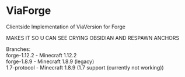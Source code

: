 # ViaForge
Clientside Implementation of ViaVersion for Forge

MAKES IT SO U CAN SEE CRYING OBSIDIAN AND RESPAWN ANCHORS

Branches:  
forge-1.12.2 - Minecraft 1.12.2  
forge-1.8.9 - Minecraft 1.8.9 (legacy)  
1.7-protocol - Minecraft 1.8.9 (1.7 support (currently not working))
